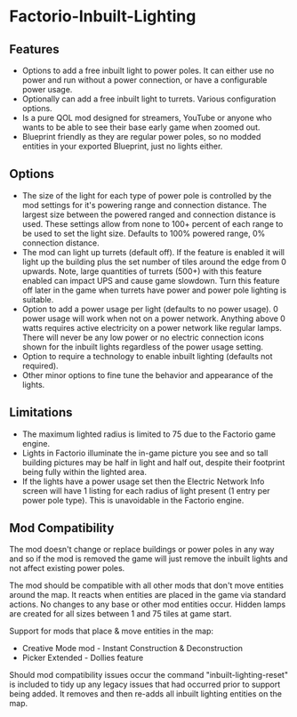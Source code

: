 # Factorio-Inbuilt-Lighting



Features
---------

- Options to add a free inbuilt light to power poles. It can either use no power and run without a power connection, or have a configurable power usage.
- Optionally can add a free inbuilt light to turrets. Various configuration options.
- Is a pure QOL mod designed for streamers, YouTube or anyone who wants to be able to see their base early game when zoomed out.
- Blueprint friendly as they are regular power poles, so no modded entities in your exported Blueprint, just no lights either.



Options
---------

- The size of the light for each type of power pole is controlled by the mod settings for it's powering range and connection distance. The largest size between the powered ranged and connection distance is used. These settings allow from none to 100+ percent of each range to be used to set the light size. Defaults to 100% powered range, 0% connection distance.
- The mod can light up turrets (default off). If the feature is enabled it will light up the building plus the set number of tiles around the edge from 0 upwards. Note, large quantities of turrets (500+) with this feature enabled can impact UPS and cause game slowdown. Turn this feature off later in the game when turrets have power and power pole lighting is suitable.
- Option to add a power usage per light (defaults to no power usage). 0 power usage will work when not on a power network. Anything above 0 watts requires active electricity on a power network like regular lamps. There will never be any low power or no electric connection icons shown for the inbuilt lights regardless of the power usage setting.
- Option to require a technology to enable inbuilt lighting (defaults not required).
- Other minor options to fine tune the behavior and appearance of the lights.



Limitations
-----------

- The maximum lighted radius is limited to 75 due to the Factorio game engine.
- Lights in Factorio illuminate the in-game picture you see and so tall building pictures may be half in light and half out, despite their footprint being fully within the lighted area.
- If the lights have a power usage set then the Electric Network Info screen will have 1 listing for each radius of light present (1 entry per power pole type). This is unavoidable in the Factorio engine.



Mod Compatibility
-------------

The mod doesn't change or replace buildings or power poles in any way and so if the mod is removed the game will just remove the inbuilt lights and not affect existing power poles.

The mod should be compatible with all other mods that don't move entities around the map. It reacts when entities are placed in the game via standard actions. No changes to any base or other mod entities occur. Hidden lamps are created for all sizes between 1 and 75 tiles at game start.

Support for mods that place & move entities in the map:
- Creative Mode mod - Instant Construction & Deconstruction
- Picker Extended - Dollies feature

Should mod compatibility issues occur the command "inbuilt-lighting-reset" is included to tidy up any legacy issues that had occurred prior to support being added. It removes and then re-adds all inbuilt lighting entities on the map.
